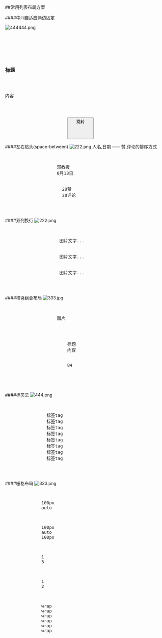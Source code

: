 ##常用列表布局方案
 
 
 ####中间自适应俩边固定
 
 ![444444.png](http://upload-images.jianshu.io/upload_images/326507-9524cff38dfdea95.png?imageMogr2/auto-orient/strip%7CimageView2/2/w/1240)
 <pre>
 
       <view class="fx-row fx-row-center">
                   <image src="" />
                   <view class="fx-auto">
                       <h3>标题</h3>
                       <p>内容</p>
                   </view>
                   <view>
                        <button>跳转</buton>
                   </view>
        </view>
 </pre>
 
  ####左右贴头(space-between)
 ![222.png](./imgs/列表左右贴头.png)
 人名,日期 ---- 赞,评论的排序方式
 
  <pre>
        <view class="fx-row fx-row-center fx-row-space-between">
                  <view>
                    <text>邓教授</text>
                    <text>6月13日</text>
                  </view>
                  <view>
                      <text>20赞</text>
                      <text>30评论</text>
                  </view>
         </view>
  </pre>
  
  
   ####双列换行
  ![222.png](./imgs/双列换行.jpg)
  <pre>
      <view class="fx-row fx-wrap">
                 <view class="gird-50">
                     图片文字...
                 </view>
                 <view class="gird-50">
                     图片文字...
                 </view>
                 <view class="gird-50">
                     图片文字...
                 </view>
             </view>      
  </pre>
  
  
  
   ####横竖组合布局
  ![333.jpg](./imgs/侧轴竖向布局.jpg)
  <pre>
     <view class="fx-column">
                <view class="">
                    图片
                </view>
                <view class="fx-row fx-row-center">
                    <image  src="" />
                    <view class="fx-auto">
                        <text>标题</text>
                        <text>内容</text>
                    </view>
                    <view>
                        84
                    </view>
                </view>
            </view>
  </pre>
  
  
   ####标签云
  ![444.png](./imgs/标签云.jpg)
  <pre>
    
     <view class="fx-row fx-row-wrap">
                <view>标签tag</view>
                <view>标签tag</view>
                <view>标签tag</view>
                <view>标签tag</view>
                <view>标签tag</view>
                <view>标签tag</view>
                <view>标签tag</view>
                <view>标签tag</view>
            </view>
  
  </pre>
  
  
   ####栅格布局
  ![333.png](./imgs/栅格.png)
  
  <pre>
  
         <view class="fx-row">
              <view class="block-1" style="width: 100px;">100px</view>
              <view class="block-2 fx-auto">auto</view>
          </view>
  
          <view class="fx-row">
              <view class="block-1" style="width: 100px;">100px</view>
              <view class="block-2 fx-auto">auto</view>
              <view class="block-1" style="width: 100px;">100px</view>
          </view>
  
          <view class="fx-row">
              <view class="block-2 fx-1">1</view>
              <view class="block-1 fx-3">3</view>
          </view>
  
          <view class="fx-row">
              <view class="block-2 fx-2">1</view>
              <view class="block-1 fx-1">2</view>
          </view>
  
          <view class="fx-row fx-wrap">
              <view class="block-1 gird-33">wrap</view>
              <view class="block-1 gird-33">wrap</view>
              <view class="block-1 gird-33">wrap</view>
              <view class="block-1 gird-33">wrap</view>
              <view class="block-1 gird-33">wrap</view>
              <view class="block-1 gird-33">wrap</view>
          </view>
  </pre>
 
